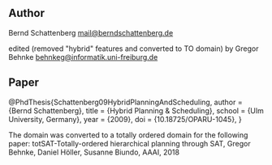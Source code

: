 ## Author
Bernd Schattenberg <mail@berndschattenberg.de>
  
edited (removed "hybrid" features and converted to TO domain) by Gregor Behnke <behnkeg@informatik.uni-freiburg.de>

## Paper

@PhdThesis{Schattenberg09HybridPlanningAndScheduling,
  author    = {Bernd Schattenberg},
  title     = {Hybrid Planning \& Scheduling},
  school    = {Ulm University, Germany},
  year      = {2009},
  doi       = {10.18725/OPARU-1045},
}

The domain was converted to a totally ordered domain for the following paper:
totSAT-Totally-ordered hierarchical planning through SAT, Gregor Behnke, Daniel Höller, Susanne Biundo, AAAI, 2018
